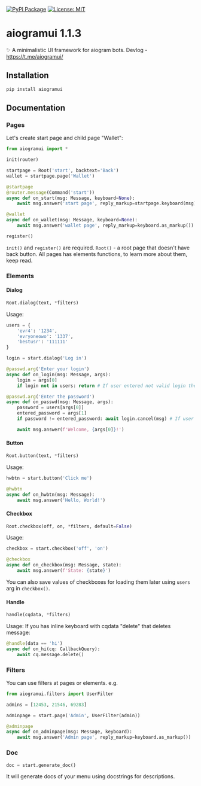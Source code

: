[![PyPI Package](https://img.shields.io/badge/package-aiogramui-blue)](https://pypi.org/project/aiogramui/)
[![License: MIT](https://img.shields.io/badge/License-MIT-yellow.svg)](https://opensource.org/licenses/MIT)

# aiogramui 1.1.3
✨ A minimalistic UI framework for aiogram bots.
Devlog - https://t.me/aiogramui/

## Installation
```bash
pip install aiogramui
```

## Documentation
### Pages
Let's create start page and child page "Wallet":
```python
from aiogramui import *

init(router)

startpage = Root('start', backtext='Back')
wallet = startpage.page('Wallet')

@startpage
@router.message(Command('start'))
async def on_start(msg: Message, keyboard=None):
    await msg.answer('start page', reply_markup=startpage.keyboard(msg).as_markup())

@wallet
async def on_wallet(msg: Message, keyboard=None):
    await msg.answer('wallet page', reply_markup=keyboard.as_markup())

register()
```

`init()` and `register()` are required. `Root()` - a root page that doesn't have back button. All pages has elements functions, to learn more about them, keep read.
### Elements
#### Dialog
```python
Root.dialog(text, *filters)
```
Usage:
```python
users = {
    'evr4': '1234',
    'evryoneowo': '1337',
    'bestusr': '111111'
}

login = start.dialog('Log in')

@passwd.arg('Enter your login')
async def on_login(msg: Message, args):
    login = args[0]
    if login not in users: return # If user entered not valid login then it will ask him again.

@passwd.arg('Enter the password')
async def on_passwd(msg: Message, args):
    password = users[args[0]]
    entered_password = args[1]
    if password != entered_password: await login.cancel(msg) # If user entered not valid password then it will cancel dialog.

    await msg.answer(f'Welcome, {args[0]}!')
```
#### Button
```python
Root.button(text, *filters)
```
Usage:
```python
hwbtn = start.button('Click me')

@hwbtn
async def on_hwbtn(msg: Message):
    await msg.answer('Hello, World!')
```
#### Checkbox
```python
Root.checkbox(off, on, *filters, default=False)
```
Usage:
```python
checkbox = start.checkbox('off', 'on')

@checkbox
async def on_checkbox(msg: Message, state):
    await msg.answer(f'State: {state}')
```
You can also save values of checkboxes for loading them later using `users` arg in `checkbox()`.
#### Handle
```python
handle(cqdata, *filters)
```
Usage:
If you has inline keyboard with cqdata "delete" that deletes message:
```python
@handle(data == 'hi')
async def on_hi(cq: CallbackQuery):
    await cq.message.delete()
```
### Filters
You can use filters at pages or elements. e.g.
```python
from aiogramui.filters import UserFilter

admins = [12453, 21546, 69283]

adminpage = start.page('Admin', UserFilter(admin))

@adminpage
async def on_adminpage(msg: Message, keyboard):
    await msg.answer('Admin page', reply_markup=keyboard.as_markup())
```
### Doc
```python
doc = start.generate_doc()
```

It will generate docs of your menu using docstrings for descriptions.
